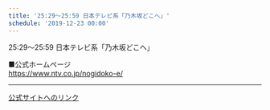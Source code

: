 ```yaml
---
title: '25:29～25:59 日本テレビ系「乃木坂どこへ」'
schedule: '2019-12-23 00:00'
---
```


<div id="detailBody"> <p>  25:29～25:59 日本テレビ系「乃木坂どこへ」 </p> <p>  ■公式ホームページ  <br/>  <a href="https://www.ntv.co.jp/nogidoko-e/" target="_blank" title="https://www.ntv.co.jp/nogidoko-e/">   https://www.ntv.co.jp/nogidoko-e/  </a> </p></div>

---
[公式サイトへのリンク]('http://www.nogizaka46.com/schedule/2019/12/053220.php?member=mio-yakubo&category=&monthly=201912')